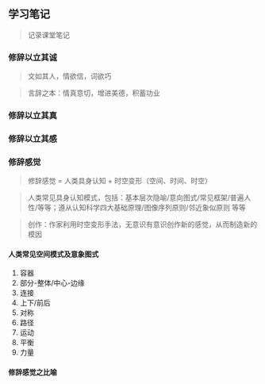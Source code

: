 ## 学习笔记

> 记录课堂笔记

### 修辞以立其诚

> 文如其人，情欲信，词欲巧

> 言辞之本：情真意切，增进美德，积蓄功业

### 修辞以立其真

### 修辞以立其感

### 修辞感觉

> 修辞感觉 = 人类具身认知 + 时空变形（空间、时间、时空）

> 人类常见具身认知模式，包括：基本层次隐喻/意向图式/常见框架/普遍人性/等等；遵从认知科学四大基础原理/图像序列原则/邻近象似原则 等等

> 创作：作家利用时空变形手法，无意识有意识创作新的感觉，从而制造新的模因

#### 人类常见空间模式及意象图式

1. 容器
2. 部分-整体/中心-边缘
3. 连接
4. 上下/前后
5. 对称
6. 路径
7. 运动
8. 平衡
9. 力量

#### 修辞感觉之比喻

